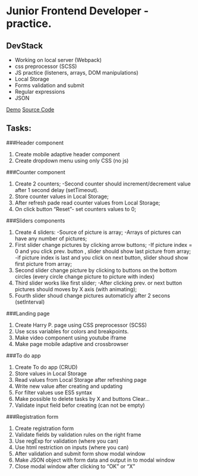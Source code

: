 # Junior Frontend Developer - practice.

## DevStack

- Working on local server (Webpack)
- css preprocessor (SCSS)
- JS practice (listeners, arrays, DOM manipulations)
- Local Storage
- Forms validation and submit
- Regular expressions
- JSON

[Demo](https://katenevzgodova.github.io/)
[Source Code](https://github.com/KateNevzgodova/junior_tasks)


## Tasks:

###Header component
1. Create mobile adaptive header component
2. Create  dropdown menu using only CSS (no js)

###Counter component

1. Create 2 counters;
    -Second counter should increment/decrement value after 1 second delay (setTimeout).
2. Store counter values in Local Storage;
3. After refresh pade read counter values from Local Storage;
4. On click button “Reset”- set counters values to 0;

###Sliders components

1. Create 4 sliders:
    -Source of picture is array;
    -Arrays of pictures can have any number of pictures;
2. First slider change pictures by clicking arrow buttons;
    -If picture index = 0 and you click prev. button , slider should show last picture from array;
    -if picture index is last and you click on next button, slider shoud show first picture from array;
3. Second slider change picture by clicking to buttons on the bottom circles (every circle change picture to picture with index)
4. Third slider works like first slider;
    -After clicking prev. or next button pictures should moves by X axis (with animating);
5. Fourth slider shoud change pictures automaticly after 2 secons (setInterval)

###Landing page

1. Create Harry P. page using CSS preprocessor (SCSS)
2. Use scss variables for colors and breakpoints.
3. Make video component using youtube iframe
4. Make page mobile adaptive and crossbrowser 

###To do app

1. Create To do app (CRUD)
2. Store values in Local Storage
3. Read values from Local Storage after refreshing page
4. Write new value after creating and updating
5. For filter values use ES5 syntax
6. Make possible to delete tasks by X and buttons Clear...
7. Validate input field befor creating (can not be empty)

###Registration form

1. Create registration form
2. Validate fields by validation rules on the right frame
3. Use regExp for validation (where you can)
4. Use html restriction on inputs (where you can)
5. After validation and submit form show modal window
6. Make JSON object with form data and output in to modal window
7. Close modal window after clicking to “OK” or “X”


